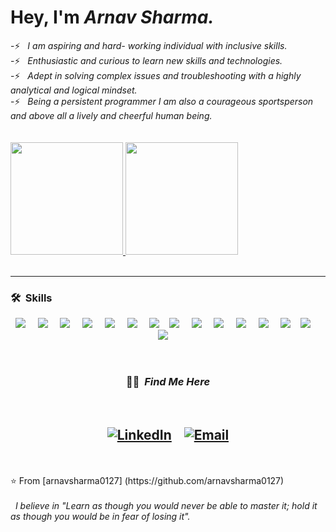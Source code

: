       

<h1> Hey, I'm <i>Arnav Sharma.</i></h1>   
-⚡ &nbsp; <i>I am aspiring and hard- working individual with inclusive skills.</i><br/>      
-⚡ &nbsp; <i>Enthusiastic and curious to learn new skills and technologies.</i><br/>    
-⚡ &nbsp; <i>Adept in solving complex issues and troubleshooting with a highly analytical and logical mindset.</i><br/>  
-⚡ &nbsp; <i>Being a persistent programmer I am also a courageous sportsperson and above all a lively and cheerful human being.</i><br/> 
<br/>                     
<br/>                             
<a href="https://github.com/arnavsharma0127">      
  <img height="180em" src="https://github-readme-stats.vercel.app/api?username=arnavsharma0127&theme=buefy&show_icons=true" />
  <img height="180em" src="https://github-readme-stats.vercel.app/api/top-langs/?username=arnavsharma0127&theme=buefy&layout=compact" />
</a>
 
<br/>
<br/>
<hr>  
<h3> 🛠 &nbsp;Skills</h3>
<p align="center">
  <img src="https://img.shields.io/badge/-Java-black?style=for-the-badge&logo=java" />&nbsp;&nbsp;&nbsp;&nbsp;
  <img src="https://img.shields.io/badge/Spring_Boot-F2F4F9?style=for-the-badge&logo=spring-boot" />&nbsp;&nbsp;&nbsp;&nbsp;
  <img src="https://img.shields.io/badge/-HTML5-E34F26?style=for-the-badge&logo=html5&logoColor=white" />&nbsp;&nbsp;&nbsp;&nbsp;
  <img src="https://img.shields.io/badge/-CSS3-1572B6?style=for-the-badge&logo=css3" />&nbsp;&nbsp;&nbsp;&nbsp;
  <img src="https://img.shields.io/badge/-JavaScript-black?style=for-the-badge&logo=javascript" />&nbsp;&nbsp;&nbsp;&nbsp;
  <img src="https://img.shields.io/badge/-React-black?style=for-the-badge&logo=react" />&nbsp;&nbsp;&nbsp;&nbsp;
  <img src="https://img.shields.io/badge/AngularJS-E23237?style=for-the-badge&logo=angularjs&logoColor=white" />&nbsp;&nbsp;&nbsp;
  <img src="https://img.shields.io/badge/-Nodejs-black?style=for-the-badge&logo=Node.js" />&nbsp;&nbsp;&nbsp;&nbsp;
  <img src="https://img.shields.io/badge/PostgreSQL-316192?style=for-the-badge&logo=postgresql&logoColor=white" />&nbsp;&nbsp;&nbsp;&nbsp;
  <img src="https://img.shields.io/badge/-Microservices-black?style=for-the-badge&logo=Microservices" />&nbsp;&nbsp;&nbsp;&nbsp;
  <img src="https://img.shields.io/badge/-Python-black?style=for-the-badge&logo=Python" />&nbsp;&nbsp;&nbsp;&nbsp;
  <img src="https://img.shields.io/badge/-Git-black?style=for-the-badge&logo=git" />&nbsp;&nbsp;&nbsp;&nbsp;
  <img src="https://img.shields.io/badge/-GitHub-181717?style=for-the-badge&logo=github" />&nbsp;&nbsp;&nbsp;       
  <img src="https://img.shields.io/badge/Microsoft_Office-D83B01?style=for-the-badge&logo=microsoft-office&logoColor=white"/>&nbsp;&nbsp;&nbsp;&nbsp;
  <img src="https://img.shields.io/badge/IntelliJ_IDEA-000000.svg?style=for-the-badge&logo=intellij-idea&logoColor=white"/>&nbsp;&nbsp;&nbsp;&nbsp;
        
</p>
<br/>
  <h3 align="center"> 🤝🏻 &nbsp;<i>Find Me Here</i></h3>   
  <br/>
<h2 align="center">   
<a href="https://www.linkedin.com/in/arnav-sharma0127/"><img alt="LinkedIn" src="https://img.shields.io/badge/LinkedIn-0077B5?style=for-the-badge&logo=linkedin&logoColor=white"></a>
&nbsp;&nbsp;
<a href="mailto:arnavsharma0127@gmail.com"><img alt="Email" src="https://img.shields.io/badge/Gmail-D14836?style=for-the-badge&logo=gmail&logoColor=white"></a>
  

</h2>
<br/>
<br/>
⭐️ From [arnavsharma0127] (https://github.com/arnavsharma0127)
<br/>
<br/>
&nbsp; <i>I believe in "Learn as though you would never be able to master it; hold it as though you would be in fear of losing it".</i>
